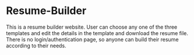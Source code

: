 # Resume-Builder
This is a resume builder website.
User can choose any one of the three templates and edit the details in the template and download the resume file.
There is no login/authentication page, so anyone can build their resume according to their needs.
